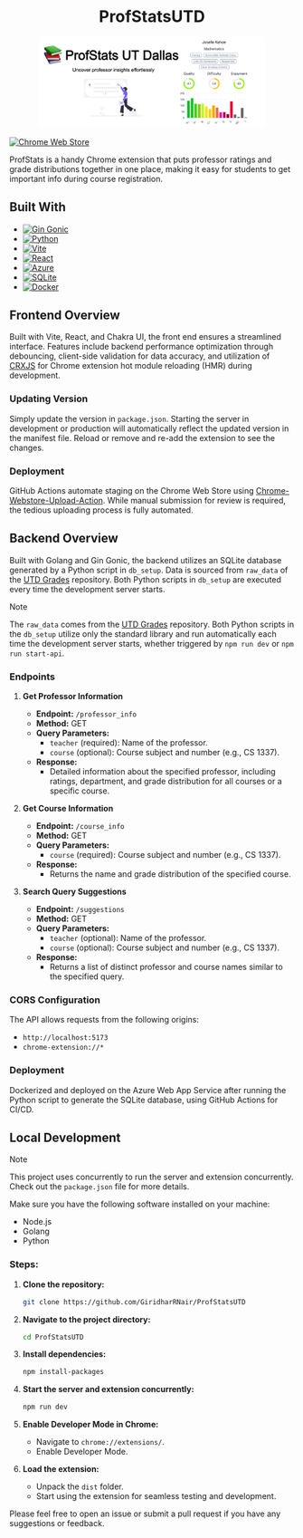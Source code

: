 <h1 align="center">ProfStatsUTD</h1>

<p align="center">
  <img src="assets/marquee-promo-tile.jpg" alt="Screenshot" width="400">
</p>

[![Chrome Web Store](https://img.shields.io/badge/Featured_on-Chrome_Web_Store-cce7e8?style=for-the-badge)](https://chromewebstore.google.com/detail/profstats-ut-dallas/doilmgfedjlpepeaolcfpdmkehecdaff)

ProfStats is a handy Chrome extension that puts professor ratings and grade distributions together in one place, making it easy for students to get important info during course registration.

## Built With

- [![Gin Gonic](https://img.shields.io/badge/Powered_by-Gin_Gonic-00ADD8?style=for-the-badge&logo=go)](https://gin-gonic.com/)
- [![Python](https://img.shields.io/badge/Powered_by-Python-3776AB?style=for-the-badge&logo=python)](https://www.python.org/)
- [![Vite](https://img.shields.io/badge/Powered_by-Vite-646CFF?style=for-the-badge&logo=vite)](https://vitejs.dev/)
- [![React](https://img.shields.io/badge/Powered_by-React-61DAFB?style=for-the-badge&logo=react)](https://reactjs.org/)
- [![Azure](https://img.shields.io/badge/Hosted_on-Azure-0089D6?style=for-the-badge&logo=microsoft-azure)](https://azure.microsoft.com/en-us/)
- [![SQLite](https://img.shields.io/badge/Database-SQLite-003B57?style=for-the-badge&logo=sqlite)](https://www.sqlite.org/index.html)
- [![Docker](https://img.shields.io/badge/Containerized_with-Docker-2496ED?style=for-the-badge&logo=docker)](https://www.docker.com/)

## Frontend Overview

Built with Vite, React, and Chakra UI, the front end ensures a streamlined interface. Features include backend performance optimization through debouncing, client-side validation for data accuracy, and utilization of [CRXJS](https://crxjs.dev/vite-plugin/) for Chrome extension hot module reloading (HMR) during development.

### Updating Version

Simply update the version in `package.json`. Starting the server in development or production will automatically reflect the updated version in the manifest file. Reload or remove and re-add the extension to see the changes.

### Deployment

GitHub Actions automate staging on the Chrome Web Store using [Chrome-Webstore-Upload-Action](https://github.com/fregante/chrome-webstore-upload). While manual submission for review is required, the tedious uploading process is fully automated.

## Backend Overview

Built with Golang and Gin Gonic, the backend utilizes an SQLite database generated by a Python script in `db_setup`. Data is sourced from `raw_data` of the [UTD Grades](https://github.com/acmutd/utd-grades/tree/master/raw_data) repository. Both Python scripts in `db_setup` are executed every time the development server starts.

> [!NOTE]  
> The `raw_data` comes from the [UTD Grades](https://github.com/acmutd/utd-grades/tree/master/raw_data) repository. Both Python scripts in the `db_setup` utilize only the standard library and run automatically each time the development server starts, whether triggered by `npm run dev` or `npm run start-api`.

### Endpoints

1. **Get Professor Information**

   - **Endpoint:** `/professor_info`
   - **Method:** GET
   - **Query Parameters:**
     - `teacher` (required): Name of the professor.
     - `course` (optional): Course subject and number (e.g., CS 1337).
   - **Response:**
     - Detailed information about the specified professor, including ratings, department, and grade distribution for all courses or a specific course.

2. **Get Course Information**

   - **Endpoint:** `/course_info`
   - **Method:** GET
   - **Query Parameters:**
     - `course` (required): Course subject and number (e.g., CS 1337).
   - **Response:**
     - Returns the name and grade distribution of the specified course.

3. **Search Query Suggestions**

   - **Endpoint:** `/suggestions`
   - **Method:** GET
   - **Query Parameters:**
     - `teacher` (optional): Name of the professor.
     - `course` (optional): Course subject and number (e.g., CS 1337).
   - **Response:**
     - Returns a list of distinct professor and course names similar to the specified query.

### CORS Configuration

The API allows requests from the following origins:

- `http://localhost:5173`
- `chrome-extension://*`

### Deployment

Dockerized and deployed on the Azure Web App Service after running the Python script to generate the SQLite database, using GitHub Actions for CI/CD.

## Local Development

> [!NOTE]  
> This project uses concurrently to run the server and extension concurrently. Check out the `package.json` file for more details.

Make sure you have the following software installed on your machine:

-   Node.js
-   Golang
-   Python

### Steps:

1. **Clone the repository:**

    ```bash
    git clone https://github.com/GiridharRNair/ProfStatsUTD
    ```

2. **Navigate to the project directory:**

    ```bash
    cd ProfStatsUTD
    ```

3. **Install dependencies:**

    ```bash
    npm install-packages
    ```

4. **Start the server and extension concurrently:**

    ```bash
    npm run dev
    ```

5. **Enable Developer Mode in Chrome:**

    - Navigate to `chrome://extensions/`.
    - Enable Developer Mode.

6. **Load the extension:**

    - Unpack the `dist` folder.
    - Start using the extension for seamless testing and development.

Please feel free to open an issue or submit a pull request if you have any suggestions or feedback.
